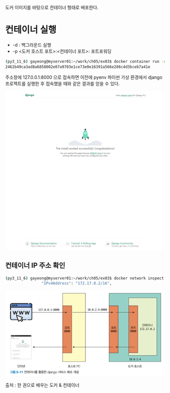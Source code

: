 도커 이미지를 바탕으로 컨테이너 형태로 배포한다.

# 컨테이너 실행

- -d : 백그라운드 실행
- -p <도커 호스트 포트>:<컨테이너 포트>: 포트포워딩

```bash
(py3_11_6) gayeong@myserver01:~/work/ch05/ex03$ docker container run -d -p 8000:8000 myweb01
2462b49ca3ad8a6858002e07a9703e1ce73e0e16391a566e286c4d3bceb7a41e
```

주소창에 127.0.0.1:8000 으로 접속하면 이전에 pyenv 파이썬 가상 환경에서 django 프로젝트를 실행한 후 접속했을 때와 같은 결과를 얻을 수 있다.

![Untitled](/images/장고컨테이너실행1.png)

## 컨테이너 IP 주소 확인

```bash
(py3_11_6) gayeong@myserver01:~/work/ch05/ex03$ docker network inspect bridge | grep IPv4Address
                "IPv4Address": "172.17.0.2/16",
```

![Untitled](/images/장고컨테이너실행2.png)

출처 : 한 권으로 배우는 도커 & 컨테이너